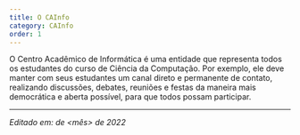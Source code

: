 ```yaml
---
title: O CAInfo
category: CAInfo
order: 1
---
```


<TEXTO>
  O Centro Acadêmico de Informática é uma entidade que representa todos os estudantes do curso de Ciência da Computação. Por exemplo, ele deve manter com seus estudantes um canal direto e permanente de contato, realizando discussões, debates, reuniões e festas da maneira mais democrática e aberta possível, para que todos possam participar.

---

*Editado em: <dia> de <mês> de 2022*
